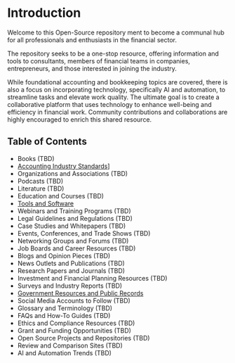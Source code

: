 # Introduction

Welcome to this Open-Source repository ment to become a communal hub for all professionals and enthusiasts in the financial sector.  

The repository seeks to be a one-stop resource, offering information and tools to consultants, members of financial teams in companies, entrepreneurs, and those interested in joining the industry.  

While foundational accounting and bookkeeping topics are covered, there is also a focus on incorporating technology, specifically AI and automation, to streamline tasks and elevate work quality. The ultimate goal is to create a collaborative platform that uses technology to enhance well-being and efficiency in financial work. Community contributions and collaborations are highly encouraged to enrich this shared resource.

## Table of Contents

- Books (TBD)
- [Accounting Industry Standards](Accounting-Industry-Standards.md)]
- Organizations and Associations (TBD)
- Podcasts (TBD)
- Literature (TBD)
- Education and Courses (TBD)
- [Tools and Software](Tools-and-Software-in-the-Financial-Sector.md)
- Webinars and Training Programs (TBD)
- Legal Guidelines and Regulations (TBD)
- Case Studies and Whitepapers (TBD)
- Events, Conferences, and Trade Shows (TBD)
- Networking Groups and Forums (TBD)
- Job Boards and Career Resources (TBD)
- Blogs and Opinion Pieces (TBD)
- News Outlets and Publications (TBD)
- Research Papers and Journals (TBD)
- Investment and Financial Planning Resources (TBD)
- Surveys and Industry Reports (TBD)
- [Government Resources and Public Records](Government-Resources-and-Public-Records-in-the-Financial-Sector.md)
- Social Media Accounts to Follow (TBD)
- Glossary and Terminology (TBD)
- FAQs and How-To Guides (TBD)
- Ethics and Compliance Resources (TBD)
- Grant and Funding Opportunities (TBD)
- Open Source Projects and Repositories (TBD)
- Review and Comparison Sites (TBD)
- AI and Automation Trends (TBD)